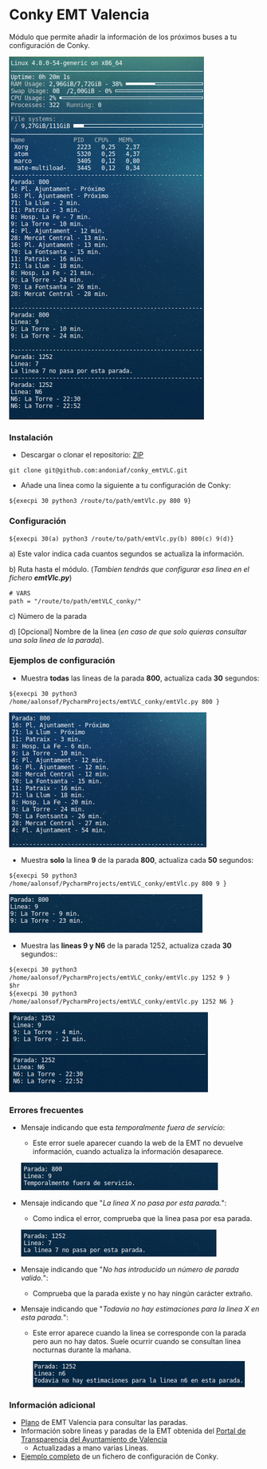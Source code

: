 # Conky EMT Valencia

Módulo que permite añadir la información de los próximos buses a tu configuración de Conky.

![](./.img/conky_emtVLC_01.png)

### Instalación
- Descargar o clonar el repositorio: [ZIP](https://github.com/andoniaf/conky_emtVLC/archive/master.zip)
```
git clone git@github.com:andoniaf/conky_emtVLC.git
```

- Añade una linea como la siguiente a tu configuración de Conky:
```
${execpi 30 python3 /route/to/path/emtVlc.py 800 9}
```

### Configuración
```
${execpi 30(a) python3 /route/to/path/emtVlc.py(b) 800(c) 9(d)}
```
a) Este valor indica cada cuantos segundos se actualiza la información.

b) Ruta hasta el módulo. (*Tambien tendrás que configurar esa linea en el fichero **emtVlc.py***)

```
# VARS
path = "/route/to/path/emtVLC_conky/"
```

c) Número de la parada

d) [Opcional] Nombre de la linea (*en caso de que solo quieras consultar una sola linea de la parada*).

### Ejemplos de configuración
- Muestra **todas** las lineas de la parada **800**, actualiza cada **30** segundos:
```
${execpi 30 python3 /home/aalonsof/PycharmProjects/emtVLC_conky/emtVlc.py 800 }
```
![](./.img/conky_emtVLC_02.png)

- Muestra **solo** la linea **9** de la parada **800**, actualiza cada **50** segundos:
```
${execpi 50 python3 /home/aalonsof/PycharmProjects/emtVLC_conky/emtVlc.py 800 9 }
```
![](./.img/conky_emtVLC_03.png)

- Muestra las **lineas 9 y N6** de la parada 1252, actualiza czada **30** segundos::
```
${execpi 30 python3 /home/aalonsof/PycharmProjects/emtVLC_conky/emtVlc.py 1252 9 }
$hr
${execpi 30 python3 /home/aalonsof/PycharmProjects/emtVLC_conky/emtVlc.py 1252 N6 }
```
![](./.img/conky_emtVLC_07.png)

### Errores frecuentes
- Mensaje indicando que esta *temporalmente fuera de servicio*:
   - Este error suele aparecer cuando la web de la EMT no devuelve información, cuando actualiza la información desaparece.

   ![](./.img/conky_emtVLC_06.png)

- Mensaje indicando que "*La linea X no pasa por esta parada.*":
   - Como indica el error, comprueba que la linea pasa por esa parada.

   ![](./.img/conky_emtVLC_04.png)

- Mensaje indicando que "*No has introducido un número de parada valido.*":
  - Comprueba que la parada existe y no hay ningún carácter extraño.


- Mensaje indicando que "*Todavía no hay estimaciones para la linea X en esta parada.*":
  - Este error aparece cuando la linea se corresponde con la parada pero aun no hay datos. Suele ocurrir cuando se consultan linea nocturnas durante la mañana.

      ![](./.img/conky_emtVLC_08.png)


### Información adicional
- [Plano](https://www.emtvalencia.es/geoportal/) de EMT Valencia para consultar las paradas.
- Información sobre lineas y paradas de la EMT obtenida del [Portal de Transparencia del Ayuntamiento de Valencia](http://gobiernoabierto.valencia.es/va/data/)
  - Actualizadas a mano varias Lineas.
- [Ejemplo completo](https://gist.github.com/andoniaf/ac9a04b2746196475322cd5dde5a9036) de un fichero de configuración de Conky.
